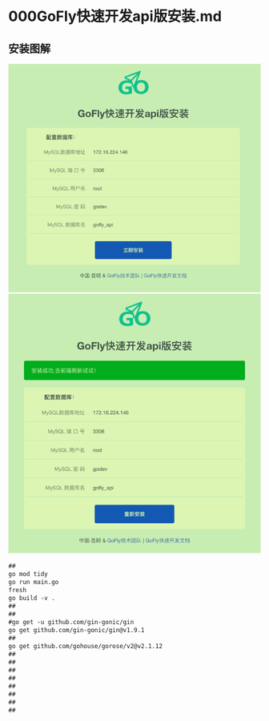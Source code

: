 # 000GoFly快速开发api版安装.md

## 安装图解
![安装步骤一](img.png)
![安装步骤二](img_1.png)
```shell
## 
go mod tidy
go run main.go
fresh
go build -v .
## 
## 
#go get -u github.com/gin-gonic/gin
go get github.com/gin-gonic/gin@v1.9.1
## 
go get github.com/gohouse/gorose/v2@v2.1.12
## 
## 
## 
## 
## 
## 
## 
## 
```